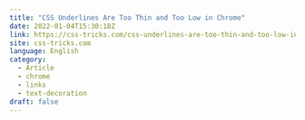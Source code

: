 ```yaml
---
title: "CSS Underlines Are Too Thin and Too Low in Chrome"
date: 2022-01-04T15:30:18Z
link: https://css-tricks.com/css-underlines-are-too-thin-and-too-low-in-chrome/?utm_medium=RSS&utm_source=news.12bit.vn
site: css-tricks.com
language: English
category:
  - Article
  - chrome
  - links
  - text-decoration
draft: false
---
```

